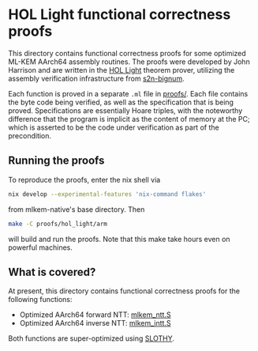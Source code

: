 [//]: # (SPDX-License-Identifier: CC-BY-4.0)

# HOL Light functional correctness proofs

This directory contains functional correctness proofs for some optimized
ML-KEM AArch64 assembly routines. The proofs were developed by John Harrison
and are written in the [HOL Light](https://hol-light.github.io/) theorem
prover, utilizing the assembly verification infrastructure from [s2n-bignum](https://github.com/awslabs/s2n-bignum).

Each function is proved in a separate `.ml` file in [proofs/](proofs). Each file
contains the byte code being verified, as well as the specification that is being
proved. Specifications are essentially Hoare triples, with the noteworthy difference
that the program is implicit as the content of memory at the PC; which is asserted to
be the code under verification as part of the precondition.

## Running the proofs

To reproduce the proofs, enter the nix shell via

```bash
nix develop --experimental-features 'nix-command flakes'
```

from mlkem-native's base directory. Then

```bash
make -C proofs/hol_light/arm
```

will build and run the proofs. Note that this make take hours even on powerful machines.

## What is covered?

At present, this directory contains functional correctness proofs for the following functions:

- Optimized AArch64 forward NTT: [mlkem_ntt.S](mlkem/mlkem_ntt.S)
- Optimized AArch64 inverse NTT: [mlkem_intt.S](mlkem/mlkem_intt.S)

Both functions are super-optimized using [SLOTHY](https://github.com/slothy-optimizer/slothy/).
